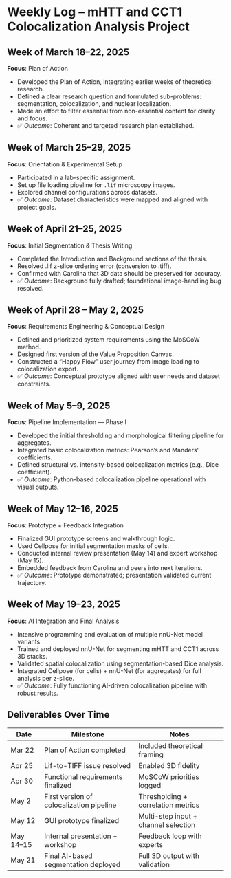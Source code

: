 
# Weekly Log – mHTT and CCT1 Colocalization Analysis Project

## Week of March 18–22, 2025
**Focus**: Plan of Action  
- Developed the Plan of Action, integrating earlier weeks of theoretical research.  
- Defined a clear research question and formulated sub-problems: segmentation, colocalization, and nuclear localization.  
- Made an effort to filter essential from non-essential content for clarity and focus.  
- ✅ *Outcome*: Coherent and targeted research plan established.

## Week of March 25–29, 2025
**Focus**: Orientation & Experimental Setup  
- Participated in a lab-specific assignment.  
- Set up file loading pipeline for `.lif` microscopy images.  
- Explored channel configurations across datasets.  
- ✅ *Outcome*: Dataset characteristics were mapped and aligned with project goals.

## Week of April 21–25, 2025
**Focus**: Initial Segmentation & Thesis Writing  
- Completed the Introduction and Background sections of the thesis.  
- Resolved .lif z-slice ordering error (conversion to .tiff).  
- Confirmed with Carolina that 3D data should be preserved for accuracy.  
- ✅ *Outcome*: Background fully drafted; foundational image-handling bug resolved.

## Week of April 28 – May 2, 2025
**Focus**: Requirements Engineering & Conceptual Design  
- Defined and prioritized system requirements using the MoSCoW method.  
- Designed first version of the Value Proposition Canvas.  
- Constructed a “Happy Flow” user journey from image loading to colocalization export.  
- ✅ *Outcome*: Conceptual prototype aligned with user needs and dataset constraints.

## Week of May 5–9, 2025
**Focus**: Pipeline Implementation — Phase I  
- Developed the initial thresholding and morphological filtering pipeline for aggregates.  
- Integrated basic colocalization metrics: Pearson’s and Manders’ coefficients.  
- Defined structural vs. intensity-based colocalization metrics (e.g., Dice coefficient).  
- ✅ *Outcome*: Python-based colocalization pipeline operational with visual outputs.

## Week of May 12–16, 2025
**Focus**: Prototype + Feedback Integration  
- Finalized GUI prototype screens and walkthrough logic.  
- Used Cellpose for initial segmentation masks of cells.  
- Conducted internal review presentation (May 14) and expert workshop (May 15).  
- Embedded feedback from Carolina and peers into next iterations.  
- ✅ *Outcome*: Prototype demonstrated; presentation validated current trajectory.

## Week of May 19–23, 2025
**Focus**: AI Integration and Final Analysis  
- Intensive programming and evaluation of multiple nnU-Net model variants.  
- Trained and deployed nnU-Net for segmenting mHTT and CCT1 across 3D stacks.  
- Validated spatial colocalization using segmentation-based Dice analysis.  
- Integrated Cellpose (for cells) + nnU-Net (for aggregates) for full analysis per z-slice.  
- ✅ *Outcome*: Fully functioning AI-driven colocalization pipeline with robust results.

## Deliverables Over Time
| Date        | Milestone                                  | Notes |
|-------------|--------------------------------------------|-------|
| Mar 22      | Plan of Action completed                   | Included theoretical framing |
| Apr 25      | Lif-to-TIFF issue resolved                 | Enabled 3D fidelity |
| Apr 30      | Functional requirements finalized          | MoSCoW priorities logged |
| May 2       | First version of colocalization pipeline   | Thresholding + correlation metrics |
| May 12      | GUI prototype finalized                    | Multi-step input + channel selection |
| May 14–15   | Internal presentation + workshop           | Feedback loop with experts |
| May 21      | Final AI-based segmentation deployed       | Full 3D output with validation |
